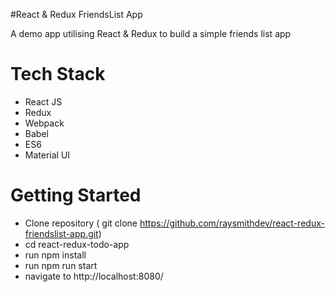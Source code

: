 #React & Redux FriendsList App

A demo app utilising React & Redux to build a simple friends list app

# Tech Stack
- React JS
- Redux
- Webpack
- Babel
- ES6
- Material UI

# Getting Started
- Clone repository ( git clone https://github.com/raysmithdev/react-redux-friendslist-app.git)
- cd react-redux-todo-app
- run npm install
- run npm run start
- navigate to http://localhost:8080/
